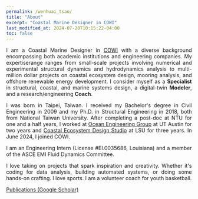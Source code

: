 ```yaml
---
permalink: /wenhuai_tsao/
title: "About"
excerpt: "Coastal Marine Designer in COWI"
last_modified_at: 2024-07-20T10:15:22-04:00
toc: false
---
```


<p style="text-align: justify;">
I am a Coastal Marine Designer in <a href="https://www.cowi.com/north-america/" target="_blank">COWI</a> with a diverse background encompassing both academic institutions and engineering companies. My expertiserange ranges from small-scale projects involving numerical and experimental structural dynamics and hydrodynamics analysis to multi-million dollar projects on coastal ecosystem design, mooring analysis, and offshore renewable energy development. I consider myself as a <strong>Specialist</strong> in structural, coastal, and marine systems design, a digital-twin <strong>Modeler</strong>, and a research/engineering <strong>Coach</strong>.
</p>

<p style="text-align: justify;">
I was born in Taipei, Taiwan. I received my Bachelor's degree in Civil Engineering in 2009 and my Ph.D. in Structural Engineering in 2018, both from National Taiwan University. After completing a post-doc at NTU for one and a half years, I worked at <a href="https://www.caee.utexas.edu/research/research-areas/ocean-engineering" target="_blank">Ocean Engineering Group</a> at UT Austin for two years and <a href="https://www.lsu.edu/ceds/index.php" target="_blank">Coastal Ecosystem Design Studio</a> at LSU for three years. In June 2024, I joined COWI.
</p>

<p style="text-align: justify;">
I am an Engineering Intern (License #EI.0035686, Louisiana) and a member of the ASCE EMI Fluid Dynamics Committee.
</p>

<p style="text-align: justify;">
I love taking on projects that spark inspiration and creativity. Whether it's coding for data analysis, building automated systems, or doing some hands-on crafting. I love sports. I am a volunteer coach for youth basketball.
</p>

[Publications (Google Scholar)](https://scholar.google.com/citations?user=MAYvRagAAAAJ&hl=en)
 
